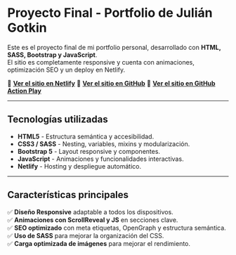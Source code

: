 # Proyecto Final - Portfolio de Julián Gotkin  

Este es el proyecto final de mi portfolio personal, desarrollado con **HTML, SASS, Bootstrap y JavaScript**.  
El sitio es completamente responsive y cuenta con animaciones, optimización SEO y un deploy en Netlify.  

📍 **[Ver el sitio en Netlify](https://juliangotkin.netlify.app/)**
📍 **[Ver el sitio en GitHub](https://github.com/julogotkin/proyecto-final)**
📍 **[Ver el sitio en GitHub Action Play](https://julogotkin.github.io/proyecto-final/index.html)**

---

## Tecnologías utilizadas
- **HTML5** - Estructura semántica y accesibilidad.
- **CSS3 / SASS** - Nesting, variables, mixins y modularización.
- **Bootstrap 5** - Layout responsive y componentes.
- **JavaScript** - Animaciones y funcionalidades interactivas.
- **Netlify** - Hosting y despliegue automático.

---

## Características principales
✅ **Diseño Responsive** adaptable a todos los dispositivos.  
✅ **Animaciones con ScrollReveal y JS** en secciones clave.  
✅ **SEO optimizado** con meta etiquetas, OpenGraph y estructura semántica.  
✅ **Uso de SASS** para mejorar la organización del CSS.  
✅ **Carga optimizada de imágenes** para mejorar el rendimiento.  
